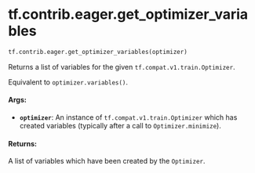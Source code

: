 <div itemscope itemtype="http://developers.google.com/ReferenceObject">
<meta itemprop="name" content="tf.contrib.eager.get_optimizer_variables" />
<meta itemprop="path" content="Stable" />
</div>

# tf.contrib.eager.get_optimizer_variables

``` python
tf.contrib.eager.get_optimizer_variables(optimizer)
```

Returns a list of variables for the given `tf.compat.v1.train.Optimizer`.

Equivalent to `optimizer.variables()`.

#### Args:

* <b>`optimizer`</b>: An instance of `tf.compat.v1.train.Optimizer` which has created
    variables (typically after a call to `Optimizer.minimize`).


#### Returns:

A list of variables which have been created by the `Optimizer`.